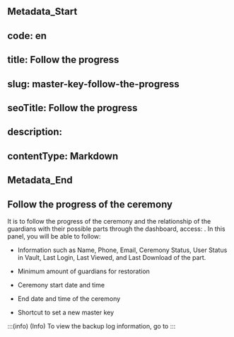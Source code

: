 ## Metadata_Start 
## code: en
## title: Follow the progress 
## slug: master-key-follow-the-progress 
## seoTitle: Follow the progress 
## description:  
## contentType: Markdown 
## Metadata_End
## Follow the progress of the ceremony

It is to follow the progress of the ceremony and the relationship of the guardians with their possible parts through the dashboard, access: .
In this panel, you will be able to follow:

- Information such as Name, Phone, Email, Ceremony Status, User Status in Vault, Last Login, Last Viewed, and Last Download of the part.

- Minimum amount of guardians for restoration

- Ceremony start date and time

- End date and time of the ceremony

- Shortcut to set a new master key

:::(info) (Info)
To view the backup log information, go to 
:::